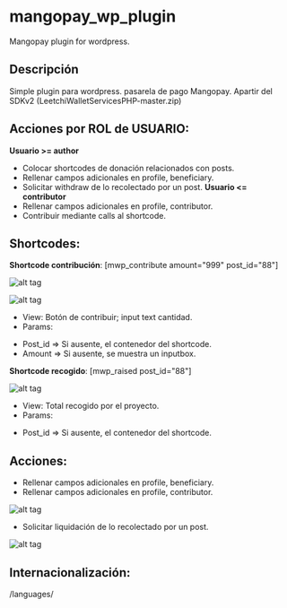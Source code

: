 mangopay_wp_plugin
==================

Mangopay plugin for wordpress.

Descripción 
--------------
Simple plugin para wordpress. pasarela de pago Mangopay. Apartir del SDKv2 (LeetchiWalletServicesPHP-master.zip)

Acciones por ROL de USUARIO:
--------------
**Usuario >= author**
- Colocar shortcodes de donación relacionados con posts.
- Rellenar campos adicionales en profile, beneficiary.
- Solicitar withdraw de lo recolectado por un post.
**Usuario <= contributor**
- Rellenar campos adicionales en profile, contributor.
- Contribuir mediante calls al shortcode.

Shortcodes:
--------------
**Shortcode contribución**: [mwp_contribute amount="999" post_id="88"] 

![alt tag](https://raw.github.com/aleph1888/mangopay_wp_plugin/master/images/contribute_shortcode_0.jpg)

![alt tag](https://raw.github.com/aleph1888/mangopay_wp_plugin/master/images/contribute_shortcode_1.jpg)

- View: Botón de contribuir; input text cantidad.
- Params:
* Post_id => Si ausente, el contenedor del shortcode.
* Amount => Si ausente, se muestra un inputbox.

**Shortcode recogido**: [mwp_raised post_id="88"] 

![alt tag](https://raw.github.com/aleph1888/mangopay_wp_plugin/master/images/raised_shortcode.jpg)

- View: Total recogido por el proyecto. 
- Params:
* Post_id => Si ausente, el contenedor del shortcode.

Acciones:
--------------
- Rellenar campos adicionales en profile, beneficiary.
- Rellenar campos adicionales en profile, contributor.

![alt tag](https://raw.github.com/aleph1888/mangopay_wp_plugin/master/images/Profile-fields.jpg)

- Solicitar liquidación de lo recolectado por un post.

![alt tag](https://raw.github.com/aleph1888/mangopay_wp_plugin/master/images/Post-fields.jpg)

Internacionalización: 
--------------
/languages/

